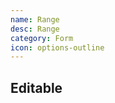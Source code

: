 ```yaml
---
name: Range
desc: Range
category: Form
icon: options-outline
---
```


<core-knobs element="core-range">
  <core-range step="10" max="100" value="10,20"><core-range>
</core-knobs>

## Editable

<core-knobs hideTabs element="core-range">
  <core-range step="10" max="100" value="10,20" editable><core-range>
</core-knobs>
